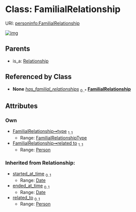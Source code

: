 
# Class: FamilialRelationship



URI: [personinfo:FamilialRelationship](https://w3id.org/linkml/examples/personinfo/FamilialRelationship)


[![img](https://yuml.me/diagram/nofunky;dir:TB/class/[Relationship],[Person],[Person]<related%20to%201..1-%20[FamilialRelationship&#124;type:FamilialRelationshipType;started_at_time(i):date%20%3F;ended_at_time(i):date%20%3F],[Person]++-%20has_familial_relationships%200..*>[FamilialRelationship],[Relationship]^-[FamilialRelationship])](https://yuml.me/diagram/nofunky;dir:TB/class/[Relationship],[Person],[Person]<related%20to%201..1-%20[FamilialRelationship&#124;type:FamilialRelationshipType;started_at_time(i):date%20%3F;ended_at_time(i):date%20%3F],[Person]++-%20has_familial_relationships%200..*>[FamilialRelationship],[Relationship]^-[FamilialRelationship])

## Parents

 *  is_a: [Relationship](Relationship.md)

## Referenced by Class

 *  **None** *[has_familial_relationships](has_familial_relationships.md)*  <sub>0..\*</sub>  **[FamilialRelationship](FamilialRelationship.md)**

## Attributes


### Own

 * [FamilialRelationship➞type](FamilialRelationship_type.md)  <sub>1..1</sub>
     * Range: [FamilialRelationshipType](FamilialRelationshipType.md)
 * [FamilialRelationship➞related to](FamilialRelationship_related_to.md)  <sub>1..1</sub>
     * Range: [Person](Person.md)

### Inherited from Relationship:

 * [started_at_time](started_at_time.md)  <sub>0..1</sub>
     * Range: [Date](types/Date.md)
 * [ended_at_time](ended_at_time.md)  <sub>0..1</sub>
     * Range: [Date](types/Date.md)
 * [related_to](related_to.md)  <sub>0..1</sub>
     * Range: [Person](Person.md)
